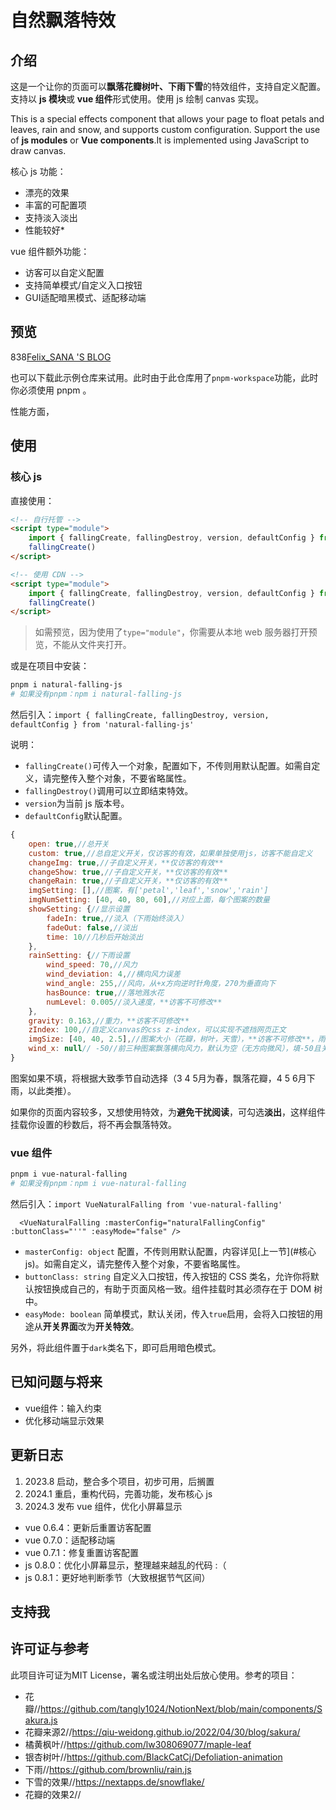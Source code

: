 # 自然飘落特效

## 介绍

这是一个让你的页面可以**飘落花瓣树叶、下雨下雪**的特效组件，支持自定义配置。支持以 **js 模块**或 **vue 组件**形式使用。使用 js 绘制 canvas 实现。

This is a special effects component that allows your page to float petals and leaves, rain and snow, and supports custom configuration. Support the use of **js modules** or **Vue components**.It is implemented using JavaScript to draw canvas.

核心 js 功能：

* 漂亮的效果
* 丰富的可配置项
* 支持淡入淡出
* 性能较好\*

vue 组件额外功能：

* 访客可以自定义配置
* 支持简单模式/自定义入口按钮
* GUI适配暗黑模式、适配移动端

## 预览

838[Felix_SANA 'S BLOG](https://www.systemannounce.com/page/2/)

也可以下载此示例仓库来试用。此时由于此仓库用了`pnpm-workspace`功能，此时你必须使用 pnpm 。

性能方面，

## 使用

### 核心 js

直接使用：

```html
<!-- 自行托管 -->
<script type="module">
    import { fallingCreate, fallingDestroy, version, defaultConfig } from './naturalfalling.min.js'
    fallingCreate()
</script>

<!-- 使用 CDN -->
<script type="module">
    import { fallingCreate, fallingDestroy, version, defaultConfig } from 'https://cdn.jsdelivr.net/npm/natural-falling-js/naturalfalling.min.js'
    fallingCreate()
</script>
```

> 如需预览，因为使用了`type="module"`，你需要从本地 web 服务器打开预览，不能从文件夹打开。

或是在项目中安装：

```bash
pnpm i natural-falling-js
# 如果没有pnpm：npm i natural-falling-js
```

然后引入：`import { fallingCreate, fallingDestroy, version, defaultConfig } from 'natural-falling-js'`

说明：

* `fallingCreate()`可传入一个对象，配置如下，不传则用默认配置。如需自定义，请完整传入整个对象，不要省略属性。
* `fallingDestroy()`调用可以立即结束特效。
* `version`为当前 js 版本号。
* `defaultConfig`默认配置。

```js
{
    open: true,//总开关
    custom: true,//总自定义开关，仅访客的有效，如果单独使用js，访客不能自定义
    changeImg: true,//子自定义开关，**仅访客的有效**
    changeShow: true,//子自定义开关，**仅访客的有效**
    changeRain: true,//子自定义开关，**仅访客的有效**
    imgSetting: [],//图案，有['petal','leaf','snow','rain']
    imgNumSetting: [40, 40, 80, 60],//对应上面，每个图案的数量
    showSetting: {//显示设置
        fadeIn: true,//淡入（下雨始终淡入）
        fadeOut: false,//淡出
        time: 10//几秒后开始淡出
    },
    rainSetting: {//下雨设置
        wind_speed: 70,//风力
        wind_deviation: 4,//横向风力误差
        wind_angle: 255,//风向，从+x方向逆时针角度，270为垂直向下
        hasBounce: true,//落地溅水花
        numLevel: 0.005//淡入速度，**访客不可修改**
    },
    gravity: 0.163,//重力，**访客不可修改**
    zIndex: 100,//自定义canvas的css z-index，可以实现不遮挡网页正文
    imgSize: [40, 40, 2.5],//图案大小（花瓣，树叶，天雪），**访客不可修改**，雨滴的大小跟风力有关
    wind_x: null// -50//前三种图案飘落横向风力，默认为空（无方向微风），填-50且关闭淡入时，效果与文末参考链接效果相似
}
```

图案如果不填，将根据大致季节自动选择（3 4 5月为春，飘落花瓣，4 5 6月下雨，以此类推）。

如果你的页面内容较多，又想使用特效，为**避免干扰阅读**，可勾选**淡出**，这样组件挂载你设置的秒数后，将不再会飘落特效。

### vue 组件

```bash
pnpm i vue-natural-falling
# 如果没有pnpm：npm i vue-natural-falling
```

然后引入：`import VueNaturalFalling from 'vue-natural-falling'`

```vue
  <VueNaturalFalling :masterConfig="naturalFallingConfig" :buttonClass="''" :easyMode="false" />
```

* `masterConfig: object` 配置，不传则用默认配置，内容详见[上一节](#核心 js)。如需自定义，请完整传入整个对象，不要省略属性。
* `buttonClass: string` 自定义入口按钮，传入按钮的 CSS 类名，允许你将默认按钮换成自己的，有助于页面风格一致。组件挂载时其必须存在于 DOM 树中。
* `easyMode: boolean` 简单模式，默认关闭，传入`true`启用，会将入口按钮的用途从**开关界面**改为**开关特效**。

另外，将此组件置于`dark`类名下，即可启用暗色模式。

## 已知问题与将来

* vue组件：输入约束
* 优化移动端显示效果

## 更新日志

1. 2023.8 启动，整合多个项目，初步可用，后搁置
2. 2024.1 重启，重构代码，完善功能，发布核心 js
3. 2024.3 发布 vue 组件，优化小屏幕显示

- vue 0.6.4：更新后重置访客配置
- vue 0.7.0：适配移动端
- vue 0.7.1：修复重置访客配置
- js 0.8.0：优化小屏幕显示，整理越来越乱的代码 :（
- js 0.8.1：更好地判断季节（大致根据节气区间）

## 支持我

## 许可证与参考

此项目许可证为MIT License，署名或注明出处后放心使用。参考的项目：

* 花瓣//https://github.com/tangly1024/NotionNext/blob/main/components/Sakura.js
* 花瓣来源2//https://qiu-weidong.github.io/2022/04/30/blog/sakura/
* 橘黄枫叶//https://github.com/lw308069077/maple-leaf
* 银杏树叶//https://github.com/BlackCatCj/Defoliation-animation
* 下雨//https://github.com/brownliu/rain.js
* 下雪的效果//https://nextapps.de/snowflake/
* 花瓣的效果2//